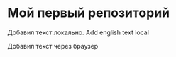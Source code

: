# Мой первый репозиторий

Добавил текст локально. Add english text local

Добавил текст через браузер
